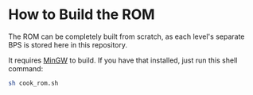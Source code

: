 # How to Build the ROM
The ROM can be completely built from scratch, as each level's separate BPS is stored here in this repository.

It requires [MinGW](http://www.mingw.org/) to build. If you have that installed, just run this shell command:

```bash
sh cook_rom.sh
```
